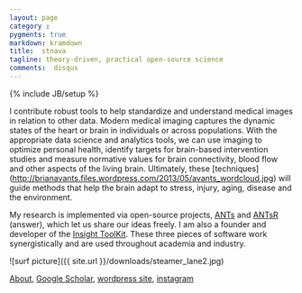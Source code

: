 ```yaml
---
layout: page
category : 
pygments: true
markdown: kramdown
title:  stnava
tagline: theory-driven, practical open-source science
comments:  disqus
---
```

{% include JB/setup %}

I contribute robust tools to help standardize and understand medical
images in relation to other data.  Modern medical imaging captures the
dynamic states of the heart or brain in individuals or across
populations.  With the appropriate data science and analytics tools,
we can use imaging to optimize personal health, identify
targets for brain-based intervention studies and measure normative
values for brain connectivity, blood flow and other aspects of the
living brain.  Ultimately, these [techniques] (http://brianavants.files.wordpress.com/2013/05/avants_wordcloud.jpg) will guide methods that help the brain adapt to stress, injury, aging,
disease and the environment.

My research is implemented via open-source projects,
[ANTs](http://stnava.github.io/ANTs/) and
[ANTsR](http://stnava.github.io/ANTsR/) (answer), which let us
share our ideas freely. I am also a founder and developer of the
[Insight ToolKit](http://www.itk.org).  These three pieces of software
work synergistically and are used throughout academia and industry.

![surf picture]({{ site.url }}/downloads/steamer_lane2.jpg)

[About](http://stnava.github.io/pages/about.html), [Google Scholar](http://scholar.google.com/citations?user=t4kkowgAAAAJ),
[wordpress site](http://brianavants.wordpress.com/), [instagram](http://www.instagram.com/stnava)
